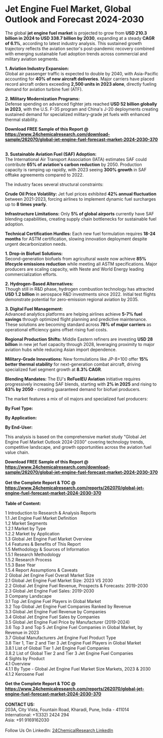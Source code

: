 <h1>Jet Engine Fuel Market, Global Outlook and Forecast 2024-2030</h1><p>The global <strong>jet engine fuel market</strong> is projected to grow from <strong>USD 210.3 billion in 2024 to USD 338.7 billion by 2030</strong>, expanding at a steady <strong>CAGR of 6.1%</strong>, according to latest industry analysis. This sustained growth trajectory reflects the aviation sector's post-pandemic recovery combined with emerging sustainable fuel adoption trends across commercial and military aviation segments.</p><p><strong>1. Aviation Industry Expansion:</strong><br>
Global air passenger traffic is expected to double by 2040, with Asia-Pacific accounting for <strong>40% of new aircraft deliveries</strong>. Major carriers have placed record aircraft orders exceeding <strong>2,500 units in 2023 alone</strong>, directly fueling demand for aviation turbine fuel (ATF).</p><p><strong>2. Military Modernization Programs:</strong><br>
Defense spending on advanced fighter jets reached <strong>USD 52 billion globally in 2023</strong>, with the U.S. F-35 program and China's J-20 deployments creating sustained demand for specialized military-grade jet fuels with enhanced thermal stability.</p><div><b>Download FREE Sample of this Report @ 
            <a href="https://www.24chemicalresearch.com/download-sample/262070/global-jet-engine-fuel-forecast-market-2024-2030-370">
            https://www.24chemicalresearch.com/download-sample/262070/global-jet-engine-fuel-forecast-market-2024-2030-370</a></b></div><br><p><strong>3. Sustainable Aviation Fuel (SAF) Adoption:</strong><br>
The International Air Transport Association (IATA) estimates SAF could contribute <strong>65% of aviation's carbon reduction</strong> by 2050. Production capacity is ramping up rapidly, with 2023 seeing <strong>300% growth</strong> in SAF offtake agreements compared to 2022.</p><p>The industry faces several structural constraints:</p><p><strong>Crude Oil Price Volatility:</strong> Jet fuel prices exhibited <strong>42% annual fluctuation</strong> between 2021-2023, forcing airlines to implement dynamic fuel surcharges up to <strong>8 times yearly</strong>.</p><p><strong>Infrastructure Limitations:</strong> Only <strong>5% of global airports</strong> currently have SAF blending capabilities, creating supply chain bottlenecks for sustainable fuel adoption.</p><p><strong>Technical Certification Hurdles:</strong> Each new fuel formulation requires <strong>18-24 months</strong> for ASTM certification, slowing innovation deployment despite urgent decarbonization needs.</p><p><strong>1. Drop-in Biofuel Solutions:</strong><br>
Second-generation biofuels from agricultural waste now achieve <strong>85% lifecycle emissions reduction</strong> while meeting all ASTM specifications. Major producers are scaling capacity, with Neste and World Energy leading commercialization efforts.</p><p><strong>2. Hydrogen-Based Alternatives:</strong><br>
Though still in R&amp;D phase, hydrogen combustion technology has attracted <strong>USD 1.2 billion</strong> in aerospace R&amp;D investments since 2022. Initial test flights demonstrate potential for zero-emission regional aviation by 2035.</p><p><strong>3. Digital Fuel Management:</strong><br>
Advanced analytics platforms are helping airlines achieve <strong>5-7% fuel savings</strong> through optimized flight planning and predictive maintenance. These solutions are becoming standard across <strong>78% of major carriers</strong> as operational efficiency gains offset rising fuel costs.</p><p><strong>Regional Production Shifts:</strong> Middle Eastern refiners are investing <strong>USD 28 billion</strong> in new jet fuel capacity through 2028, leveraging proximity to major aviation hubs while reducing Asian import dependence.</p><p><strong>Military-Grade Innovations:</strong> New formulations like JP-8+100 offer <strong>15% better thermal stability</strong> for next-generation combat aircraft, driving specialized fuel segment growth at <strong>8.3% CAGR</strong>.</p><p><strong>Blending Mandates:</strong> The EU's <strong>ReFuelEU Aviation</strong> initiative requires progressively increasing SAF blends, starting with <strong>2% in 2025</strong> and rising to <strong>63% by 2050</strong> - creating guaranteed demand for biofuel producers.</p><p>The market features a mix of oil majors and specialized fuel producers:</p><p><strong>By Fuel Type:</strong></p><p><strong>By Application:</strong></p><p><strong>By End-User:</strong></p><p>This analysis is based on the comprehensive market study "Global Jet Engine Fuel Market Outlook 2024-2030" covering technology trends, competitive landscape, and growth opportunities across the aviation fuel value chain.</p><div><b>Download FREE Sample of this Report @ 
            <a href="https://www.24chemicalresearch.com/download-sample/262070/global-jet-engine-fuel-forecast-market-2024-2030-370">
            https://www.24chemicalresearch.com/download-sample/262070/global-jet-engine-fuel-forecast-market-2024-2030-370</a></b></div><br><div><b>Get the Complete Report & TOC @ 
            <a href="https://www.24chemicalresearch.com/reports/262070/global-jet-engine-fuel-forecast-market-2024-2030-370">
            https://www.24chemicalresearch.com/reports/262070/global-jet-engine-fuel-forecast-market-2024-2030-370</a></b></div><br>
            <b>Table of Content:</b><p>1 Introduction to Research & Analysis Reports<br />
    1.1 Jet Engine Fuel Market Definition<br />
    1.2 Market Segments<br />
        1.2.1 Market by Type<br />
        1.2.2 Market by Application<br />
    1.3 Global Jet Engine Fuel Market Overview<br />
    1.4 Features & Benefits of This Report<br />
    1.5 Methodology & Sources of Information<br />
        1.5.1 Research Methodology<br />
        1.5.2 Research Process<br />
        1.5.3 Base Year<br />
        1.5.4 Report Assumptions & Caveats<br />
2 Global Jet Engine Fuel Overall Market Size<br />
    2.1 Global Jet Engine Fuel Market Size: 2023 VS 2030<br />
    2.2 Global Jet Engine Fuel Revenue, Prospects & Forecasts: 2019-2030<br />
    2.3 Global Jet Engine Fuel Sales: 2019-2030<br />
3 Company Landscape<br />
    3.1 Top Jet Engine Fuel Players in Global Market<br />
    3.2 Top Global Jet Engine Fuel Companies Ranked by Revenue<br />
    3.3 Global Jet Engine Fuel Revenue by Companies<br />
    3.4 Global Jet Engine Fuel Sales by Companies<br />
    3.5 Global Jet Engine Fuel Price by Manufacturer (2019-2024)<br />
    3.6 Top 3 and Top 5 Jet Engine Fuel Companies in Global Market, by Revenue in 2023<br />
    3.7 Global Manufacturers Jet Engine Fuel Product Type<br />
    3.8 Tier 1, Tier 2 and Tier 3 Jet Engine Fuel Players in Global Market<br />
        3.8.1 List of Global Tier 1 Jet Engine Fuel Companies<br />
        3.8.2 List of Global Tier 2 and Tier 3 Jet Engine Fuel Companies<br />
4 Sights by Product<br />
    4.1 Overview<br />
        4.1.1 By Type - Global Jet Engine Fuel Market Size Markets, 2023 & 2030<br />
        4.1.2 Kerosene Fuel</p><div><b>Get the Complete Report & TOC @ 
            <a href="https://www.24chemicalresearch.com/reports/262070/global-jet-engine-fuel-forecast-market-2024-2030-370">
            https://www.24chemicalresearch.com/reports/262070/global-jet-engine-fuel-forecast-market-2024-2030-370</a></b></div><br><b>CONTACT US:</b><br>
            203A, City Vista, Fountain Road, Kharadi, Pune, India - 411014<br>
            International: +1(332) 2424 294<br>
            Asia: +91 9169162030 <br><br>
            Follow Us On LinkedIn: <a href="https://www.linkedin.com/company/24chemicalresearch/">24ChemicalResearch LinkedIn</a>